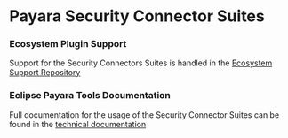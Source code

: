 # Payara Security Connector Suites

### Ecosystem Plugin Support
Support for the Security Connectors Suites is handled in the [Ecosystem Support Repository](https://github.com/payara/ecosystem-support)

### Eclipse Payara Tools Documentation
Full documentation for the usage of the Security Connector Suites can be found in the [technical documentation](https://docs.payara.fish/community/docs/Technical%20Documentation/Ecosystem/Connector%20Suites/Security%20Connectors.html)
